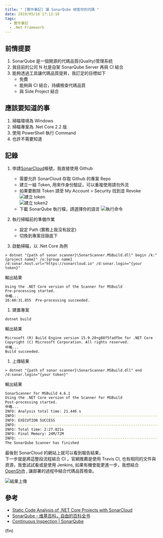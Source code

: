 ```yaml
---
title: " [實作筆記] 讓 SonarQube 檢查你的代碼 "
date: 2019/05/16 17:13:18
tags:
  - 實作筆記
  - .Net Framework
---
```


## 前情提要

1. SonarQube 是一個開源的代碼品質(Quality)管理系統
2. 我目前的公司 N 社是自架 SonarQube Server 再與 CI 結合
3. 能夠透過工具讓代碼品質提昇，我訂定的目標如下
   - 免費
   - 能夠與 CI 結合，持續檢查代碼品質
   - 與 Side Project 結合

## 應該要知道的事

1. 掃瞄環境為 Windows
2. 掃瞄專案為 .Net Core 2.2 版
3. 使用 PowerShell 執行 Command
4. 也許不需要知道

## 記錄

1. 申請[SonarCloud](https://sonarcloud.io)帳號，我直接使用 Github

   - 需要允許 SonarCloud 存取 Github 的專案 Repo
   - 建立一組 Token, 用來作身份驗証，可以重複使用請勿外流
   - 如果要刪除 Token 請至 My Account > Security 找到並 Revoke
     ![建立 token](/images/2019/5/sonarcloud_gen.jpg)  
      ![建立 token2](/images/2019/5/sonarcloud_gentoken.jpg)
   - 下載 SonarQube 執行檔，請選擇你的語言
     ![執行命令](/images/2019/5/sonarcloud_command.jpg)

2. 執行掃瞄前的準備作業

   - 設定 Path (實務上我沒有設定)
   - 切換到專案目錄底下

3. 啟動掃瞄，以 .Net Core 為例

```shell
> dotnet "{path of sonar scanner}\SonarScanner.MSBuild.dll" begin /k:"{project name}" /o:{group name} /d:sonar.host.url="https://sonarcloud.io" /d:sonar.login="{your token}"
```

輸出結果

```shell
Using the .NET Core version of the Scanner for MSBuild
Pre-processing started.
中略...
16:40:31.855  Pre-processing succeeded.
```

1. 建置專案

```shell
dotnet build
```

輸出結果

```shell
Microsoft (R) Build Engine version 15.9.20+g88f5fadfbe for .NET Core
Copyright (C) Microsoft Corporation. All rights reserved.
中略...
Build succeeded.
```

1. 上傳結果

```shell
> dotnet "{path of sonar scanner}\SonarScanner.MSBuild.dll" end /d:sonar.login="{your token}"
```

輸出結果

```bash
SonarScanner for MSBuild 4.6.1
Using the .NET Core version of the Scanner for MSBuild
Post-processing started.
中略...
INFO: Analysis total time: 21.446 s
INFO: ------------------------------------------------------------------------
INFO: EXECUTION SUCCESS
INFO: ------------------------------------------------------------------------
INFO: Total time: 2:27.021s
INFO: Final Memory: 24M/72M
INFO: ------------------------------------------------------------------------
The SonarQube Scanner has finished
```

最後到 SonarCloud 的網站上就可以看到報告結果，  
下一步就是將這整段流程結合 CI ，官網推薦是使用 Travis CI,
也有相同的文件與資源，我會試試看或是使用 Jenkins,
如果有機會能更進一步，我想結合 [OpenShift](https://www.openshift.com/) ,
讓部署的過程中結合代碼品質檢查。

![結果上傳](/images/2019/5/sonarcloud_result.jpg)

## 參考

- [Static Code Analysis of .NET Core Projects with SonarCloud](https://dotnetthoughts.net/static-code-analysis-of-netcore-projects/)
- [SonarQube - 维基百科，自由的百科全书](https://zh.wikipedia.org/wiki/SonarQube)
- [Continuous Inspection | SonarQube](https://www.sonarqube.org/)

(fin)
